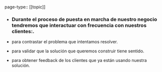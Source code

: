 page-type:: [[topic]]
- ### Durante el proceso de puesta en marcha de nuestro negocio tendremos que interactuar con frecuencia con nuestros clientes:.

- para contrastar el problema que intentamos resolver.

- para validar que la solución que queremos construir tiene sentido.

- para obtener feedback de los clientes que ya están usando nuestra solución.


